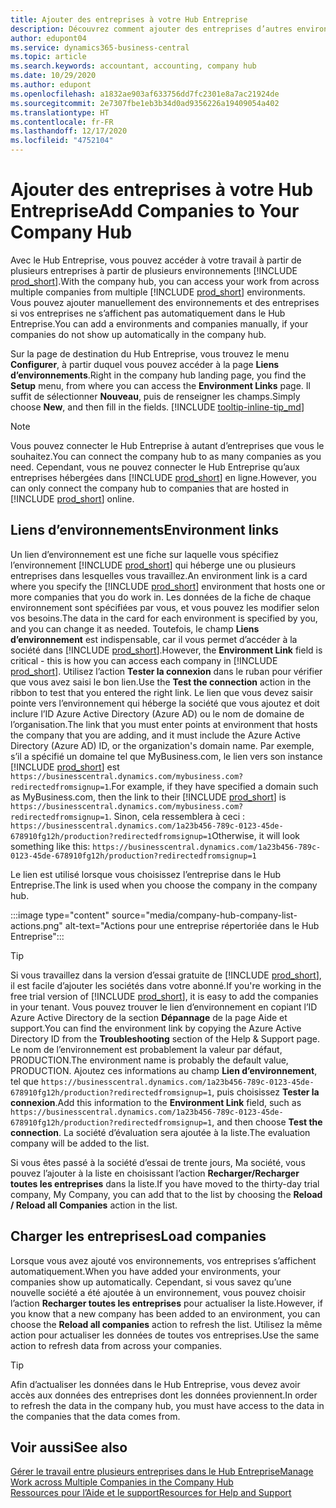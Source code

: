 ```yaml
---
title: Ajouter des entreprises à votre Hub Entreprise
description: Découvrez comment ajouter des entreprises d’autres environnements Business Central à votre Hub Entreprise afin de pouvoir gérer le travail dans tous les environnements.
author: edupont04
ms.service: dynamics365-business-central
ms.topic: article
ms.search.keywords: accountant, accounting, company hub
ms.date: 10/29/2020
ms.author: edupont
ms.openlocfilehash: a1832ae903af633756dd7fc2301e8a7ac21924de
ms.sourcegitcommit: 2e7307fbe1eb3b34d0ad9356226a19409054a402
ms.translationtype: HT
ms.contentlocale: fr-FR
ms.lasthandoff: 12/17/2020
ms.locfileid: "4752104"
---
```

# <a name="add-companies-to-your-company-hub"></a><span data-ttu-id="794e7-103">Ajouter des entreprises à votre Hub Entreprise</span><span class="sxs-lookup"><span data-stu-id="794e7-103">Add Companies to Your Company Hub</span></span>

<span data-ttu-id="794e7-104">Avec le Hub Entreprise, vous pouvez accéder à votre travail à partir de plusieurs entreprises à partir de plusieurs environnements [!INCLUDE [prod_short](includes/prod_short.md)].</span><span class="sxs-lookup"><span data-stu-id="794e7-104">With the company hub, you can access your work from across multiple companies from multiple [!INCLUDE [prod_short](includes/prod_short.md)] environments.</span></span> <span data-ttu-id="794e7-105">Vous pouvez ajouter manuellement des environnements et des entreprises si vos entreprises ne s’affichent pas automatiquement dans le Hub Entreprise.</span><span class="sxs-lookup"><span data-stu-id="794e7-105">You can add a environments and companies manually, if your companies do not show up automatically in the company hub.</span></span>  

<span data-ttu-id="794e7-106">Sur la page de destination du Hub Entreprise, vous trouvez le menu **Configurer**, à partir duquel vous pouvez accéder à la page **Liens d’environnements**.</span><span class="sxs-lookup"><span data-stu-id="794e7-106">Right in the company hub landing page, you find the **Setup** menu, from where you can access the **Environment Links** page.</span></span> <span data-ttu-id="794e7-107">Il suffit de sélectionner **Nouveau**, puis de renseigner les champs.</span><span class="sxs-lookup"><span data-stu-id="794e7-107">Simply choose **New**, and then fill in the fields.</span></span> [!INCLUDE [tooltip-inline-tip_md](includes/tooltip-inline-tip_md.md)]  

> [!NOTE]
> <span data-ttu-id="794e7-108">Vous pouvez connecter le Hub Entreprise à autant d’entreprises que vous le souhaitez.</span><span class="sxs-lookup"><span data-stu-id="794e7-108">You can connect the company hub to as many companies as you need.</span></span> <span data-ttu-id="794e7-109">Cependant, vous ne pouvez connecter le Hub Entreprise qu’aux entreprises hébergées dans [!INCLUDE [prod_short](includes/prod_short.md)] en ligne.</span><span class="sxs-lookup"><span data-stu-id="794e7-109">However, you can only connect the company hub to companies that are hosted in [!INCLUDE [prod_short](includes/prod_short.md)] online.</span></span>

## <a name="environment-links"></a><span data-ttu-id="794e7-110">Liens d’environnements</span><span class="sxs-lookup"><span data-stu-id="794e7-110">Environment links</span></span>

<span data-ttu-id="794e7-111">Un lien d’environnement est une fiche sur laquelle vous spécifiez l’environnement [!INCLUDE [prod_short](includes/prod_short.md)] qui héberge une ou plusieurs entreprises dans lesquelles vous travaillez.</span><span class="sxs-lookup"><span data-stu-id="794e7-111">An environment link is a card where you specify the [!INCLUDE [prod_short](includes/prod_short.md)] environment that hosts one or more companies that you do work in.</span></span> <span data-ttu-id="794e7-112">Les données de la fiche de chaque environnement sont spécifiées par vous, et vous pouvez les modifier selon vos besoins.</span><span class="sxs-lookup"><span data-stu-id="794e7-112">The data in the card for each environment is specified by you, and you can change it as needed.</span></span> <span data-ttu-id="794e7-113">Toutefois, le champ **Liens d’environnement** est indispensable, car il vous permet d’accéder à la société dans [!INCLUDE [prod_short](includes/prod_short.md)].</span><span class="sxs-lookup"><span data-stu-id="794e7-113">However, the **Environment Link** field is critical - this is how you can access each company in [!INCLUDE [prod_short](includes/prod_short.md)].</span></span> <span data-ttu-id="794e7-114">Utilisez l’action **Tester la connexion** dans le ruban pour vérifier que vous avez saisi le bon lien.</span><span class="sxs-lookup"><span data-stu-id="794e7-114">Use the **Test the connection** action in the ribbon to test that you entered the right link.</span></span> <span data-ttu-id="794e7-115">Le lien que vous devez saisir pointe vers l’environnement qui héberge la société que vous ajoutez et doit inclure l’ID Azure Active Directory (Azure AD) ou le nom de domaine de l’organisation.</span><span class="sxs-lookup"><span data-stu-id="794e7-115">The link that you must enter points at environment that hosts the company that you are adding, and it must include the Azure Active Directory (Azure AD) ID, or the organization's domain name.</span></span> <span data-ttu-id="794e7-116">Par exemple, s’il a spécifié un domaine tel que MyBusiness.com, le lien vers son instance [!INCLUDE [prod_short](includes/prod_short.md)] est ```https://businesscentral.dynamics.com/mybusiness.com?redirectedfromsignup=1```.</span><span class="sxs-lookup"><span data-stu-id="794e7-116">For example, if they have specified a domain such as MyBusiness.com, then the link to their [!INCLUDE [prod_short](includes/prod_short.md)] is ```https://businesscentral.dynamics.com/mybusiness.com?redirectedfromsignup=1```.</span></span> <span data-ttu-id="794e7-117">Sinon, cela ressemblera à ceci : ```https://businesscentral.dynamics.com/1a23b456-789c-0123-45de-678910fg12h/production?redirectedfromsignup=1```</span><span class="sxs-lookup"><span data-stu-id="794e7-117">Otherwise, it will look something like this: ```https://businesscentral.dynamics.com/1a23b456-789c-0123-45de-678910fg12h/production?redirectedfromsignup=1```</span></span>  

<span data-ttu-id="794e7-118">Le lien est utilisé lorsque vous choisissez l’entreprise dans le Hub Entreprise.</span><span class="sxs-lookup"><span data-stu-id="794e7-118">The link is used when you choose the company in the company hub.</span></span>  

:::image type="content" source="media/company-hub-company-list-actions.png" alt-text="Actions pour une entreprise répertoriée dans le Hub Entreprise":::

> [!TIP]
> <span data-ttu-id="794e7-120">Si vous travaillez dans la version d’essai gratuite de [!INCLUDE [prod_short](includes/prod_short.md)], il est facile d’ajouter les sociétés dans votre abonné.</span><span class="sxs-lookup"><span data-stu-id="794e7-120">If you're working in the free trial version of [!INCLUDE [prod_short](includes/prod_short.md)], it is easy to add the companies in your tenant.</span></span> <span data-ttu-id="794e7-121">Vous pouvez trouver le lien d’environnement en copiant l’ID Azure Active Directory de la section **Dépannage** de la page Aide et support.</span><span class="sxs-lookup"><span data-stu-id="794e7-121">You can find the environment link by copying the Azure Active Directory ID from the **Troubleshooting** section of the Help & Support page.</span></span> <span data-ttu-id="794e7-122">Le nom de l’environnement est probablement la valeur par défaut, PRODUCTION.</span><span class="sxs-lookup"><span data-stu-id="794e7-122">The environment name is probably the default value, PRODUCTION.</span></span> <span data-ttu-id="794e7-123">Ajoutez ces informations au champ **Lien d’environnement**, tel que ```https://businesscentral.dynamics.com/1a23b456-789c-0123-45de-678910fg12h/production?redirectedfromsignup=1```, puis choisissez **Tester la connexion**.</span><span class="sxs-lookup"><span data-stu-id="794e7-123">Add this information to the **Environment Link** field, such as ```https://businesscentral.dynamics.com/1a23b456-789c-0123-45de-678910fg12h/production?redirectedfromsignup=1```, and then choose **Test the connection**.</span></span> <span data-ttu-id="794e7-124">La société d’évaluation sera ajoutée à la liste.</span><span class="sxs-lookup"><span data-stu-id="794e7-124">The evaluation company will be added to the list.</span></span>
>
> <span data-ttu-id="794e7-125">Si vous êtes passé à la société d’essai de trente jours, Ma société, vous pouvez l’ajouter à la liste en choisissant l’action **Recharger/Recharger toutes les entreprises** dans la liste.</span><span class="sxs-lookup"><span data-stu-id="794e7-125">If you have moved to the thirty-day trial company, My Company, you can add that to the list by choosing the **Reload / Reload all Companies** action in the list.</span></span>

## <a name="load-companies"></a><span data-ttu-id="794e7-126">Charger les entreprises</span><span class="sxs-lookup"><span data-stu-id="794e7-126">Load companies</span></span>

<span data-ttu-id="794e7-127">Lorsque vous avez ajouté vos environnements, vos entreprises s’affichent automatiquement.</span><span class="sxs-lookup"><span data-stu-id="794e7-127">When you have added your environments, your companies show up automatically.</span></span> <span data-ttu-id="794e7-128">Cependant, si vous savez qu’une nouvelle société a été ajoutée à un environnement, vous pouvez choisir l’action **Recharger toutes les entreprises** pour actualiser la liste.</span><span class="sxs-lookup"><span data-stu-id="794e7-128">However, if you know that a new company has been added to an environment, you can choose the **Reload all companies** action to refresh the list.</span></span> <span data-ttu-id="794e7-129">Utilisez la même action pour actualiser les données de toutes vos entreprises.</span><span class="sxs-lookup"><span data-stu-id="794e7-129">Use the same action to refresh data from across your companies.</span></span>  

> [!TIP]
> <span data-ttu-id="794e7-130">Afin d’actualiser les données dans le Hub Entreprise, vous devez avoir accès aux données des entreprises dont les données proviennent.</span><span class="sxs-lookup"><span data-stu-id="794e7-130">In order to refresh the data in the company hub, you must have access to the data in the companies that the data comes from.</span></span>

## <a name="see-also"></a><span data-ttu-id="794e7-131">Voir aussi</span><span class="sxs-lookup"><span data-stu-id="794e7-131">See also</span></span>

[<span data-ttu-id="794e7-132">Gérer le travail entre plusieurs entreprises dans le Hub Entreprise</span><span class="sxs-lookup"><span data-stu-id="794e7-132">Manage Work across Multiple Companies in the Company Hub</span></span>](company-hub.md)  
[<span data-ttu-id="794e7-133">Ressources pour l’Aide et le support</span><span class="sxs-lookup"><span data-stu-id="794e7-133">Resources for Help and Support</span></span>](product-help-and-support.md)  
